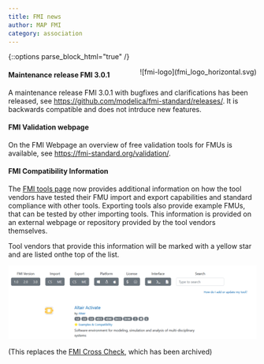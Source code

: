 ```yaml
---
title: FMI news
author: MAP FMI
category: association
---
```



{::options parse_block_html="true" /}

<div style="float: right">
![fmi-logo](fmi_logo_horizontal.svg)
</div>

#### Maintenance release FMI 3.0.1

A maintenance release FMI 3.0.1 with bugfixes and clarifications has been released, see https://github.com/modelica/fmi-standard/releases/. It is backwards compatible and does not intrduce new features.

#### FMI Validation webpage

On the FMI Webpage an overview of free validation tools for FMUs is available, see https://fmi-standard.org/validation/.

#### FMI Compatibility Information

The [FMI tools page](https://fmi-standard.org/tools/) now provides additional information on how the tool vendors have tested their FMU import and export capabilities and standard compliance with other tools. Exporting tools also provide example FMUs, that can be tested by other importing tools. This information is provided on an external webpage or repository provided by the tool vendors themselves.

Tool vendors that provide this information will be marked with a yellow star and are listed onthe top of the list.

![](FMI_tools_page.png)

(This replaces the [FMI Cross Check](https://github.com/modelica/fmi-cross-check), which has been archived)


